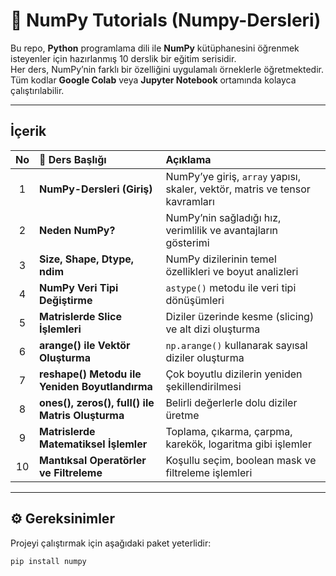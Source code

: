 # 🧮 NumPy Tutorials (Numpy-Dersleri)

Bu repo, **Python** programlama dili ile **NumPy** kütüphanesini öğrenmek isteyenler için hazırlanmış 10 derslik bir eğitim serisidir.  
Her ders, NumPy’nin farklı bir özelliğini uygulamalı örneklerle öğretmektedir.  
Tüm kodlar **Google Colab** veya **Jupyter Notebook** ortamında kolayca çalıştırılabilir.

---

##  İçerik

|  No | 📂 Ders Başlığı |  Açıklama |
| :--: | :------------------------------- | :-------------------------- |
| 1 | **NumPy-Dersleri (Giriş)** | NumPy’ye giriş, `array` yapısı, skaler, vektör, matris ve tensor kavramları |
| 2 | **Neden NumPy?** | NumPy’nin sağladığı hız, verimlilik ve avantajların gösterimi |
| 3 | **Size, Shape, Dtype, ndim** | NumPy dizilerinin temel özellikleri ve boyut analizleri |
| 4 | **NumPy Veri Tipi Değiştirme** | `astype()` metodu ile veri tipi dönüşümleri |
| 5 | **Matrislerde Slice İşlemleri** | Diziler üzerinde kesme (slicing) ve alt dizi oluşturma |
| 6 | **arange() ile Vektör Oluşturma** | `np.arange()` kullanarak sayısal diziler oluşturma |
| 7 | **reshape() Metodu ile Yeniden Boyutlandırma** | Çok boyutlu dizilerin yeniden şekillendirilmesi |
| 8 | **ones(), zeros(), full() ile Matris Oluşturma** | Belirli değerlerle dolu diziler üretme |
| 9 | **Matrislerde Matematiksel İşlemler** | Toplama, çıkarma, çarpma, karekök, logaritma gibi işlemler |
| 10 | **Mantıksal Operatörler ve Filtreleme** | Koşullu seçim, boolean mask ve filtreleme işlemleri |

---

## ⚙️ Gereksinimler

Projeyi çalıştırmak için aşağıdaki paket yeterlidir:

```bash
pip install numpy
